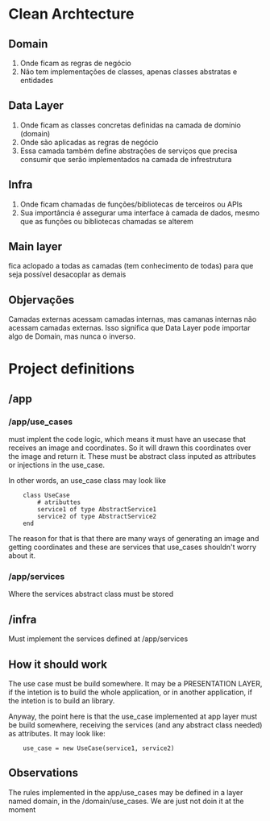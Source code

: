 # Clean Archtecture
## Domain
1. Onde ficam as regras de negócio
2. Não tem implementações de classes, apenas classes abstratas e entidades

## Data Layer 
1. Onde ficam as classes concretas definidas na camada de domínio (domain)
2. Onde são aplicadas as regras de negócio
3. Essa camada também define abstrações de serviços que precisa consumir que serão implementados na camada de infrestrutura 

## Infra
1. Onde ficam chamadas de funções/bibliotecas de terceiros ou APIs
2. Sua importância é assegurar uma interface à camada de dados, mesmo que as funções ou bibliotecas chamadas se alterem

## Main layer
fica aclopado a todas as camadas (tem conhecimento de todas) para que seja possível desacoplar as demais

## Objervações
Camadas externas acessam camadas internas, mas camanas internas não acessam camadas externas. Isso significa que Data Layer pode importar algo de Domain, mas nunca o inverso.


# Project definitions

## /app
### /app/use_cases 
must implent the code logic, which means it must have an usecase that receives an image and coordinates. So it will drawn this coordinates over the image and return it. These must be abstract class inputed as attributes or injections in the use_case.

In other words, an use_case class may look like

        class UseCase
            # atributtes
            service1 of type AbstractService1
            service2 of type AbstractService2
        end

The reason for that is that there are many ways of generating an image and getting coordinates and these are services that use_cases shouldn't worry about it.

### /app/services 
Where the services abstract class must be stored

## /infra 
Must implement the services defined at /app/services

## How it should work
The use case must be build somewhere. It may be a PRESENTATION LAYER, if the intetion is to build the whole application, or in another application, if the intetion is to build an library.

Anyway, the point here is that the use_case implemented at app layer must be build somewhere, receiving the services (and any abstract class needed) as attributes. It may look like:

        use_case = new UseCase(service1, service2)

## Observations
The rules implemented in the app/use_cases may be defined in a layer named domain, in the /domain/use_cases. We are just not doin it at the moment